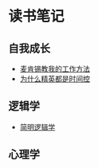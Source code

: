 # 读书笔记

## 自我成长

* [麦肯锡教我的工作方法](./麦肯锡教我的工作方法/1.md)
* [为什么精英都是时间控](./为什么精英都是时间控/1.md)

## 逻辑学

* [简明逻辑学](./简明逻辑学/1.md)

## 心理学

